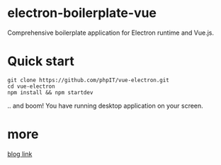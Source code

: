 # electron-boilerplate-vue
Comprehensive boilerplate application for Electron runtime and Vue.js. 
# Quick start 
    git clone https://github.com/phpIT/vue-electron.git
    cd vue-electron
    npm install && npm startdev
.. and boom! You have running desktop application on your screen.
# more
   [blog link](http://blog.luoxinxin.com.cn/2016/11/04/vue-electron%E6%9E%84%E5%BB%BA%E6%A1%8C%E9%9D%A2%E5%BA%94%E7%94%A8/)
